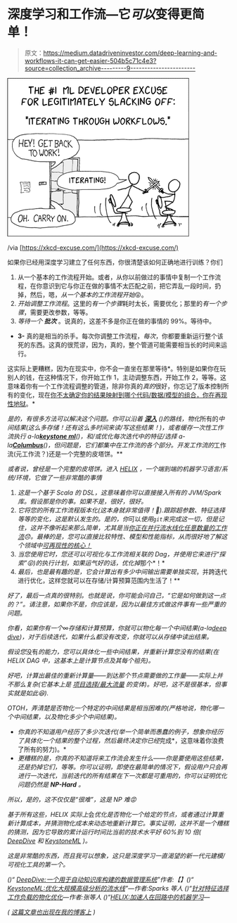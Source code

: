 # 深度学习和工作流—它*可以*变得更简单！

> 原文：<https://medium.datadriveninvestor.com/deep-learning-and-workflows-it-can-get-easier-504b5c71c4e3?source=collection_archive---------9----------------------->

![](img/05726a79d5588ba370095a424cde919a.png)

/via [https://xkcd-excuse.com/](https://xkcd-excuse.com/)

如果你已经用深度学习建立了任何东西，你很清楚该如何正确地进行训练？你们

1.  从一个基本的工作流程开始。或者，从你以前做过的事情中复制一个工作流程，在你意识到它与你正在做的事情不太匹配之前，把它弄乱一段时间，扔掉，然后，嗯，*从一个基本的工作流程开始*😝。
2.  *开始调整工作流程*。这里的*有一个步骤*耗时太长，需要优化；那里的*有一个步骤*，需要更改参数，等等。
3.  *等待一个* ***批次*** 。说真的，这差不多是你正在做的事情的 99%。等待中。

- **3-** 真的是相当的杀手。每次你调整工作流程，*每次*，你都要重新运行整个该死的东西。这真的很荒谬，因为，真的，整个管道可能需要相当长的时间来运行。

这实际上更糟糕，因为在现实中，你不会一直坐在那里等待*。特别是如果你在玩别人的钱，在这种情况下，你开始工作 1，主动调整东西，开始工作 2，等等。这意味着你有一个工作流程调整的管道，除非你真的*真的*很好，你忘记了版本控制所有的变化，现在[你不太确定你的结果映射到哪个代码/数据/模型的组合，你在再现性地狱](http://dieswaytoofast.blogspot.com/2018/03/reproducibility-and-machine-learning.html)。*

*是的，有很多方法可以解决这个问题。你可以沿着 [***深入***](https://cs.stanford.edu/people/czhang/zhang.thesis.pdf) ()的路线，物化*所有的*中间结果(这么多存储！还有这么多时间来读/写这些结果！)，或者缓存一次性工作流执行 a-la[***keystone ml***](https://arxiv.org/pdf/1808.01095.pdf)()，和/或优化每次迭代中的特征/选择 a-la[***Columbus***](http://hazy.cs.wisc.edu/hazy/papers/TechReportColumbus.pdf)()，但问题是，*它们都集中在工作流*的各个部分。开发工作流的*工作流(元工作流？)还是一个完整的皮塔饼。**

*或者说，*曾经是*一个完整的皮塔饼。进入 [HELIX](https://arxiv.org/pdf/1610.09451.pdf) ，一个端到端的机器学习语言/系统/环境，它做了一些非常酷的事情*

1.  *这是一个基于 Scala 的 DSL，这意味着你可以直接接入所有的 JVM/Spark 库。假设那是你的事。如果不是，很好，很好。*
2.  *它将您的所有工作流程版本化(这本身就非常值得！🤯).跟踪超参数、特征选择等等的变化，这是默认发生的。是的，你*可以*使用`git`来完成这一切，但是记住，这并不像听起来那么简单，尤其是当[你正在并行流水线化任意数量的工作流](http://dieswaytoofast.blogspot.com/2018/03/reproducibility-and-machine-learning.html)😞。最棒的是，您可以直接比较特性、模型和性能指标，从而很好地了解这个领域中[可再现性的核心！](http://dieswaytoofast.blogspot.com/2018/03/reproducibility-and-machine-learning.html)*
3.  *当您使用它时，您还可以可视化与工作流相关联的 Dag，并使用它来进行“探索”😝)的执行计划，如果运气好的话，优化掉*那个*！*
4.  *最后，也是最有趣的是，它会计算出有多少中间输出需要单独实现*，并跨迭代进行优化，这样您就可以在存储/计算预算范围内生活了！**

*好了，最后一点真的很特别。也就是说，你可能会问自己，“*它是如何做到这一点的？*”。请注意，如果你不是，你应该是，因为以最佳方式做这件事有一些严重的问题。*

*你看，如果你有一个∞存储和计算预算，你就可以物化每一个中间结果(a-la[*deep dive*](https://cs.stanford.edu/people/czhang/zhang.thesis.pdf))，对于后续迭代，如果什么都没有改变，你就可以从存储中读出结果。*

*假设您*没有*的能力，您可以具体化一些中间结果，并重新计算您没有的结果(在 HELIX DAG 中，这基本上是计算节点及其每个祖先)。*

*好吧，计算出最佳的重新计算量——到达那个节点需要做的工作量——实际上并不那么复杂(它基本上是 [*项目选择/最大流量*](http://www.cs.princeton.edu/~wayne/cs423/lectures/max-flow-applications) 的变体)。好吧，这不是很基本，但事实就是如此😆).*

*OTOH，弄清楚是否物化一个特定的中间结果是相当困难的(严格地说，物化哪一个中间结果，以及物化多少个中间结果)。*

*   *你真的不知道用户经历了多少次迭代(举一个简单而愚蠢的例子，想象你经历了具体化一个结果的整个过程，然后最终决定你已经*完成*，这意味着你浪费了所有的努力)。*
*   *更糟糕的是，你真的不知道将来工作流会发生什么——你是要使用这些结果，还是扔掉它们，等等。你可以证明，即使在最简单的情况下，*假设用户只会再进行一次迭代，当前迭代的所有结果在下一次*都是可重用的，你可以证明优化问题仍然是 ***NP-Hard*** 。*

*所以，是的，这不仅仅是“很难”，这是 NP 难😡*

*基于所有这些，HELIX 实际上*会*优化是否物化一个给定的节点，或者通过计算重新计算成本，并猜测物化成本来动态地重新计算它。事实证明，这并不是一个糟糕的猜测，因为它导致的累计运行时间比当前的技术水平好 60%到 10 倍( [*DeepDive*](https://cs.stanford.edu/people/czhang/zhang.thesis.pdf) 和 [*KeystoneML*](https://arxiv.org/pdf/1610.09451.pdf) )。*

*这是非常酷的东西，而且我可以想象，这只是深度学习一直渴望的新一代元建模/可视化工具的第一个。*

*()“ [DeepDive:一个用于自动知识库构建的数据管理系统](https://cs.stanford.edu/people/czhang/zhang.thesis.pdf)”作者:【】()“ [KeystoneML:优化大规模高级分析的流水线](https://arxiv.org/pdf/1610.09451.pdf)”—作者:Sparks 等人
()“[*针对特征选择工作负载的物化优化*](http://hazy.cs.wisc.edu/hazy/papers/TechReportColumbus.pdf)—作者:张等人
()“[HELIX:加速人在回路中的机器学习](https://arxiv.org/pdf/1808.01095.pdf)—*

**(* [*这篇文章也出现在我的博客上*](https://dieswaytoofast.blogspot.com/2018/08/deep-learning-and-workflowsit-can-get.html) *)**